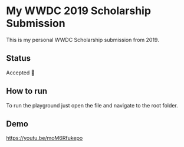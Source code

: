 # My WWDC 2019 Scholarship Submission
This is my personal WWDC Scholarship submission from 2019. 

## Status

Accepted 🎉

## How to run

To run the playground just open the file and navigate to the root folder.

## Demo

https://youtu.be/moM6Rfukepo
